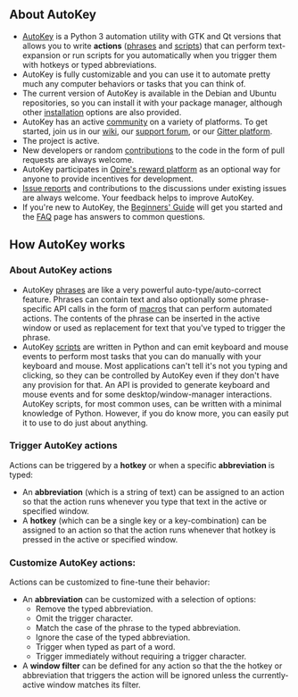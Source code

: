 ## About AutoKey
* [AutoKey](https://github.com/autokey/autokey) is a Python 3 automation utility with GTK and Qt versions that allows you to write **actions** ([phrases](https://github.com/autokey/autokey/wiki/Phrases) and [scripts](https://github.com/autokey/autokey/wiki/Scripting)) that can perform text-expansion or run scripts for you automatically when you trigger them with hotkeys or typed abbreviations.
* AutoKey is fully customizable and you can use it to automate pretty much any computer behaviors or tasks that you can think of.
* The current version of AutoKey is available in the Debian and Ubuntu repositories, so you can install it with your package manager, although other [installation](https://github.com/autokey/autokey/wiki/Installing) options are also provided.
* AutoKey has an active [community](https://github.com/autokey/autokey/wiki/Community) on a variety of platforms. To get started, join us in our [wiki](https://github.com/autokey/autokey/wiki), our [support forum](https://groups.google.com/forum/#!forum/autokey-users), or our [Gitter platform](https://gitter.im/autokey/autokey).
* The project is active.
* New developers or random [contributions](https://github.com/autokey/autokey/wiki/Contributing) to the code in the form of pull requests are always welcome.
* AutoKey participates in [Opire's reward platform](https://github.com/autokey/autokey/wiki/Contributing#donations) as an optional way for anyone to provide incentives for development.
* [Issue reports](https://github.com/autokey/autokey/issues) and contributions to the discussions under existing issues are always welcome. Your feedback helps to improve AutoKey.
* If you're new to AutoKey, the [Beginners' Guide](https://github.com/autokey/autokey/wiki/Beginners-Guide) will get you started and the [FAQ](https://github.com/autokey/autokey/wiki/FAQ) page has answers to common questions.

## How AutoKey works
### About AutoKey actions
* AutoKey [phrases](https://github.com/autokey/autokey/wiki/Phrases) are like a very powerful auto-type/auto-correct feature. Phrases can contain text and also optionally some phrase-specific API calls in the form of [macros](https://github.com/autokey/autokey/wiki/Phrases#available-macros) that can perform automated actions. The contents of the phrase can be inserted in the active window or used as replacement for text that you've typed to trigger the phrase.
* AutoKey [scripts](https://github.com/autokey/autokey/wiki/Scripting) are written in Python and can emit keyboard and mouse events to perform most tasks that you can do manually with your keyboard and mouse. Most applications can't tell it's not you typing and clicking, so they can be controlled by AutoKey even if they don't have any provision for that. An API is provided to generate keyboard and mouse events and for some desktop/window-manager interactions. AutoKey scripts, for most common uses, can be written with a minimal knowledge of Python. However, if you do know more, you can easily put it to use to do just about anything.

### Trigger AutoKey actions
Actions can be triggered by a **hotkey** or when a specific **abbreviation** is typed:
* An **abbreviation** (which is a string of text) can be assigned to an action so that the action runs whenever you type that text in the active or specified window.
* A **hotkey** (which can be a single key or a key-combination) can be assigned to an action so that the action runs whenever that hotkey is pressed in the active or specified window.

### Customize AutoKey actions:
Actions can be customized to fine-tune their behavior:
* An **abbreviation** can be customized with a selection of options:
	* Remove the typed abbreviation.
	* Omit the trigger character.
	* Match the case of the phrase to the typed abbreviation.
	* Ignore the case of the typed abbreviation.
	* Trigger when typed as part of a word.
	* Trigger immediately without requiring a trigger character.
* A **window filter** can be defined for any action so that the the hotkey or abbreviation that triggers the action will be ignored unless the currently-active window matches its filter.
